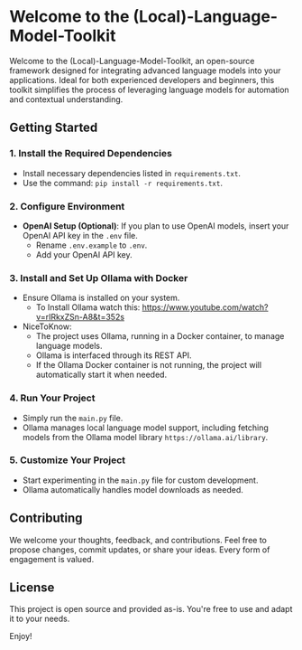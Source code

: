 # Welcome to the (Local)-Language-Model-Toolkit

Welcome to the (Local)-Language-Model-Toolkit, an open-source framework designed for integrating advanced language models into your applications. Ideal for both experienced developers and beginners, this toolkit simplifies the process of leveraging language models for automation and contextual understanding.

## Getting Started

### 1. **Install the Required Dependencies**
- Install necessary dependencies listed in `requirements.txt`.
- Use the command: `pip install -r requirements.txt`.

### 2. **Configure Environment**
- **OpenAI Setup (Optional)**: If you plan to use OpenAI models, insert your OpenAI API key in the `.env` file.
  - Rename `.env.example` to `.env`.
  - Add your OpenAI API key.

### 3. **Install and Set Up Ollama with Docker**
- Ensure Ollama is installed on your system.
  - To Install Ollama watch this: https://www.youtube.com/watch?v=rIRkxZSn-A8&t=352s
- NiceToKnow:
  - The project uses Ollama, running in a Docker container, to manage language models.
  - Ollama is interfaced through its REST API.
  - If the Ollama Docker container is not running, the project will automatically start it when needed.

### 4. **Run Your Project**
- Simply run the `main.py` file.
- Ollama manages local language model support, including fetching models from the Ollama model library `https://ollama.ai/library`.

### 5. **Customize Your Project**
- Start experimenting in the `main.py` file for custom development.
- Ollama automatically handles model downloads as needed.

## Contributing

We welcome your thoughts, feedback, and contributions. Feel free to propose changes, commit updates, or share your ideas. Every form of engagement is valued.

## License

This project is open source and provided as-is. You're free to use and adapt it to your needs.

Enjoy!
